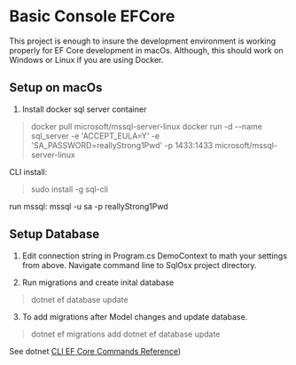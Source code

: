 # Basic Console EFCore

This project is enough to insure the development environment is working properly for EF Core development in macOs.
Although, this should work on Windows or Linux if you are using Docker.

## Setup on macOs

1. Install docker sql server container

>docker pull microsoft/mssql-server-linux
>docker run -d --name sql_server -e 'ACCEPT_EULA=Y' -e 'SA_PASSWORD=reallyStrong1Pwd' -p 1433:1433 microsoft/mssql-server-linux

CLI install:
>sudo install -g sql-cli

run mssql:
mssql -u sa -p reallyStrong1Pwd

## Setup Database

1. Edit connection string in Program.cs DemoContext to math your settings from above.
Navigate command line to SqlOsx project directory.

2. Run migrations and create inital database
>dotnet ef database update

3. To add migrations after Model changes and update database.
>dotnet ef migrations add <new migration name>
>dotnet ef database update

See dotnet [CLI EF Core Commands Reference](https://docs.microsoft.com/en-us/ef/core/miscellaneous/cli/powershell))




